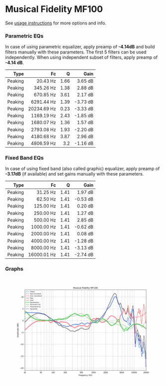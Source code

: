 # Musical Fidelity MF100
See [usage instructions](https://github.com/jaakkopasanen/AutoEq#usage) for more options and info.

### Parametric EQs
In case of using parametric equalizer, apply preamp of **-4.14dB** and build filters manually
with these parameters. The first 5 filters can be used independently.
When using independent subset of filters, apply preamp of **-4.14 dB**.

| Type    | Fc          |    Q | Gain     |
|--------:|------------:|-----:|---------:|
| Peaking | 20.43 Hz    | 1.66 | 3.65 dB  |
| Peaking | 345.26 Hz   | 1.38 | 2.88 dB  |
| Peaking | 670.85 Hz   | 3.61 | 2.17 dB  |
| Peaking | 6291.44 Hz  | 1.39 | -3.73 dB |
| Peaking | 20234.69 Hz | 0.23 | -3.33 dB |
| Peaking | 1169.19 Hz  | 2.43 | -1.85 dB |
| Peaking | 1680.07 Hz  | 1.36 | 1.57 dB  |
| Peaking | 2793.08 Hz  | 1.93 | -2.20 dB |
| Peaking | 4180.68 Hz  | 3.87 | 2.96 dB  |
| Peaking | 4806.59 Hz  | 3.2  | -1.16 dB |

### Fixed Band EQs
In case of using fixed band (also called graphic) equalizer, apply preamp of **-3.17dB**
(if available) and set gains manually with these parameters.

| Type    | Fc          |    Q | Gain     |
|--------:|------------:|-----:|---------:|
| Peaking | 31.25 Hz    | 1.41 | 1.97 dB  |
| Peaking | 62.50 Hz    | 1.41 | -0.53 dB |
| Peaking | 125.00 Hz   | 1.41 | 0.20 dB  |
| Peaking | 250.00 Hz   | 1.41 | 1.27 dB  |
| Peaking | 500.00 Hz   | 1.41 | 2.85 dB  |
| Peaking | 1000.00 Hz  | 1.41 | -0.62 dB |
| Peaking | 2000.00 Hz  | 1.41 | 0.08 dB  |
| Peaking | 4000.00 Hz  | 1.41 | -1.28 dB |
| Peaking | 8000.00 Hz  | 1.41 | -3.13 dB |
| Peaking | 16000.01 Hz | 1.41 | -2.74 dB |

### Graphs
![](./Musical%20Fidelity%20MF100.png)